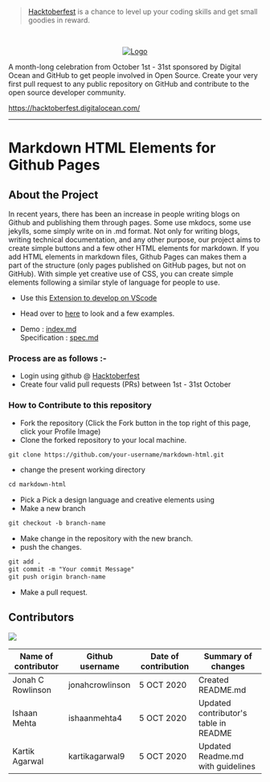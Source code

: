 > [Hacktoberfest](https://hacktoberfest.digitalocean.com/) is a chance to level up your coding skills and get small goodies in reward.

<br />
<p align="center">
  <a href="https://hacktoberfest.digitalocean.com/">
    <img src="https://i.ibb.co/4FjRdbH/Logo-Sponsors-Light.png" alt="Logo">
  </a>
</p>
<p>A month-long celebration from October 1st - 31st sponsored by Digital Ocean and GitHub to get people involved in Open Source. Create your very first pull request to any public repository on GitHub and contribute to the open source developer community.

https://hacktoberfest.digitalocean.com/</p>

-----

# Markdown HTML Elements for Github Pages

## About the Project

In recent years, there has been an increase in people writing blogs on Github and publishing them through pages. Some use mkdocs, some use jekylls, some simply write on in .md format. Not only for writing blogs, writing technical documentation, and any other purpose, our project aims to create simple buttons and a few other HTML elements for markdown. If you add HTML elements in markdown files, Github Pages can makes them a part of the structure (only pages published on GitHub pages, but not on GitHub). With simple yet creative use of CSS, you can create simple elements following a similar style of language for people to use.

- Use this [Extension to develop on VScode](https://marketplace.visualstudio.com/items?itemName=yzhang.markdown-all-in-one)

- Head over to [here](https://adgitmdsc.github.io/markdown-html/) to look and a few examples.

- Demo : [index.md](https://adgitmdsc.github.io/markdown-html/) </br>
Specification : [spec.md](./spec.md)


### Process are as follows :- 
* Login using github @ [Hacktoberfest](https://hacktoberfest.digitalocean.com/)
* Create four valid pull requests (PRs) between 1st - 31st October
   
### How to Contribute to this repository
* Fork the repository (Click the Fork button in the top right of this page, click your Profile Image)
* Clone the forked repository to your local machine.
```markdown
git clone https://github.com/your-username/markdown-html.git
```
* change the present working directory
```markdown
cd markdown-html
```
* Pick a Pick a design language and creative elements using
* Make a new branch
```markdown
git checkout -b branch-name
```
* Make change in the repository with the new branch.
* push the changes.
```markdown
git add .
git commit -m "Your commit Message"
git push origin branch-name
```
* Make a pull request.


## Contributors

<a href="https://github.com/Adgitmdsc/markdown-html/graphs/contributors">
  <img src="https://contributors-img.web.app/image?repo=Adgitmdsc/markdown-html" />
</a>

| **Name of contributor** | **Github username** | **Date of contribution** | **Summary of changes**                |
|-------------------------|---------------------|--------------------------|---------------------------------------|
| Jonah C Rowlinson       | jonahcrowlinson     | 5 OCT 2020               | Created README\.md                    |
| Ishaan Mehta            | ishaanmehta4        | 5 OCT 2020               | Updated contributor's table in README |
| Kartik Agarwal          | kartikagarwal9      | 5 OCT 2020               | Updated Readme.md with guidelines     |
